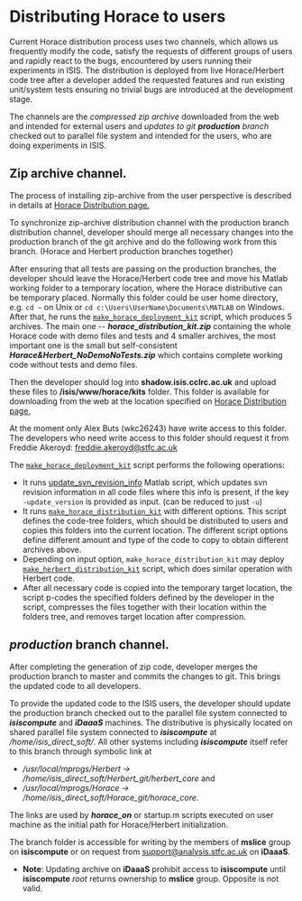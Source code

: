 # Distributing Horace to users

Current Horace distribution process uses two channels,
which allows us frequently modify the code,
satisfy the requests of different groups of users and rapidly react to the bugs,
encountered by users running their experiments in ISIS. The distribution is deployed
from live Horace/Herbert code tree after a developer added the requested features and
run existing unit/system tests ensuring no trivial bugs are
introduced at the development stage.

The channels are the *compressed zip archive* downloaded from the web and intended for external users
and *updates to git **production** branch* checked out to parallel file system and intended for the users,
who are doing experiments in ISIS.


## Zip archive channel.

The process of installing zip-archive from the user perspective is described in details at
[Horace Distribution page.](http://horace.isis.rl.ac.uk/Download_and_setup)

To synchronize zip-archive distribution channel with the production branch distribution channel,
developer should merge all necessary changes into the production branch of the git archive
and do the following work from this branch. (Horace and Herbert production branches together)

After ensuring that all tests are passing on the production branches, the developer should leave
the Horace/Herbert code tree and move his Matlab working folder to a temporary location,
where the Horace distributive can be temporary placed. Normally this folder could be user home directory,
 e.g. `cd ~` on Unix or `cd c:\Users\UserName\Documents\MATLAB` on Windows. After that, he runs the
[`make_horace_deployment_kit`](https://github.com/pace-neutrons/Horace/blob/master/admin/make_horace_deployment_kit.m)
script, which produces 5 archives. The main one -- ***horace_distribution_kit.zip*** containing
the whole Horace code with demo files and tests and 4 smaller archives,
the most important one is the small but self-consistent ***Horace&Herbert_NoDemoNoTests.zip***
which contains complete working code without tests and demo files.

Then the developer should log into **shadow.isis.cclrc.ac.uk** and upload these files to
**/isis/www/horace/kits** folder. This folder is available for downloading from the
web at the location specified on
[Horace Distribution page.](http://horace.isis.rl.ac.uk/Download_and_setup)

At the moment only Alex Buts (wkc26243) have write access to this folder. The developers who
need write access to this folder should request it from
Freddie Akeroyd: <freddie.akeroyd@stfc.ac.uk>

The [`make_horace_deployment_kit`](https://github.com/pace-neutrons/Horace/blob/master/admin/make_horace_deployment_kit.m)
script performs the following operations:

 - It runs [update_svn_revision_info](https://github.com/pace-neutrons/Herbert/blob/master/admin/update_svn_revision_info.m)
   Matlab script, which updates svn revision information in all code files
   where this info is present, if the key `-update_version` is provided as input.
   (can be reduced to just `-u`)
 - It runs [`make_horace_distribution_kit`](https://github.com/pace-neutrons/Horace/blob/master/admin/make_horace_distribution_kit.m)
   with different options. This script
   defines the code-tree folders, which should be distributed to users and copies this
   folders into the current location. The different script options define different amount and type
   of the code to copy to obtain different archives above.
 - Depending on input option, `make_horace_distribution_kit` may deploy
   [`make_herbert_distribution_kit`](https://github.com/pace-neutrons/Herbert/blob/master/admin/make_herbert_distribution_kit.m)
   script, which does similar operation with Herbert code.
 - After all necessary code is copied into the temporary target location, the script
   p-codes the specified folders defined by the developer in the script, compresses
   the files together with their location within the folders tree,
   and removes target location after compression.

## *production* branch channel.

After completing the generation of zip code, developer merges the production branch to master and
commits the changes to git.  This brings the updated code to all developers.

To provide the updated code to the ISIS users, the developer should update the production branch
checked out to the parallel file system connected to ***isiscompute*** and ***iDaaaS*** machines.
The distributive is physically located on shared parallel file system connected to ***isiscompute***
at */home/isis_direct_soft/*. All other systems including ***isiscompute*** itself refer
to this branch through symbolic link at

 - */usr/local/mprogs/Herbert -> /home/isis_direct_soft/Herbert_git/herbert_core*
and
 - */usr/local/mprogs/Horace -> /home/isis_direct_soft/Horace_git/horace_core*.

 The links are used by ***horace_on*** or startup.m scripts executed on user machine as the
 initial path for Horace/Herbert initialization.

 The branch folder is accessible for writing by the members of **mslice** group on **isiscompute**
 or on request from <support@analysis.stfc.ac.uk> on **iDaaaS**.

 - **Note**: Updating archive on **iDaaaS** prohibit access to **isiscompute** until
   **isiscompute** *root* returns ownership to **mslice** group. Opposite is not valid.
